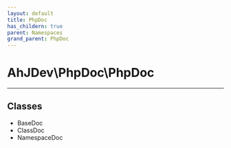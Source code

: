 ```yaml
---
layout: default
title: PhpDoc
has_childern: true
parent: Namespaces
grand_parent: PhpDoc
---
```

<h1>AhJDev\PhpDoc\PhpDoc</h1>
<hr>
<div class="context"><h2>Classes</h2><ul><li>BaseDoc</li><li>ClassDoc</li><li>NamespaceDoc</li></ul></div>
